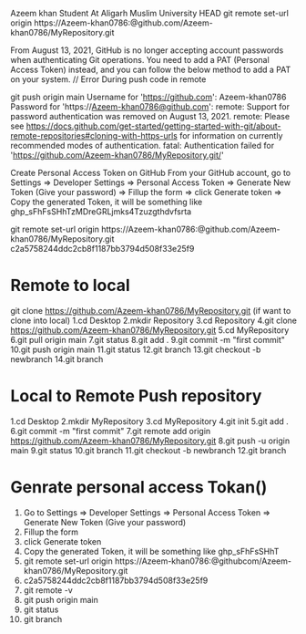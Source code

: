 Azeem khan
Student At Aligarh Muslim University
 HEAD
git remote set-url origin https://Azeem-khan0786:<your-token>@github.com/Azeem-khan0786/MyRepository.git

From August 13, 2021, GitHub is no longer accepting account passwords when authenticating Git operations. You need to add a PAT (Personal Access Token) instead, and you can follow the below method to add a PAT on your system.
// Error During push code in remote

git push origin main Username for 'https://github.com': Azeem-khan0786 Password for 'https://Azeem-khan0786@github.com':  remote: Support for password authentication was removed on August 13, 2021. remote: Please see https://docs.github.com/get-started/getting-started-with-git/about-remote-repositories#cloning-with-https-urls for information on currently recommended modes of authentication. fatal: Authentication failed for 'https://github.com/Azeem-khan0786/MyRepository.git/'

Create Personal Access Token on GitHub
From your GitHub account, go to Settings => Developer Settings => Personal Access Token => Generate New Token (Give your password) => Fillup the form => click Generate token => Copy the generated Token, it will be something like ghp_sFhFsSHhTzMDreGRLjmks4Tzuzgthdvfsrta

 git remote set-url origin https://Azeem-khan0786:<your-token>@github.com/Azeem-khan0786/MyRepository.git
 c2a5758244ddc2cb8f1187bb3794d508f33e25f9

# Remote to local 
git clone https://github.com/Azeem-khan0786/MyRepository.git (if want to clone into local)
1.cd Desktop 
2.mkdir Repository
3.cd Repository
4.git clone https://github.com/Azeem-khan0786/MyRepository.git
5.cd MyRepository
6.git pull origin main
7.git status
8.git add .
9.git commit -m "first commit"
10.git push origin main
11.git status
12.git branch
13.git checkout -b newbranch
14.git branch

# Local to Remote Push repository
1.cd Desktop 
2.mkdir MyRepository
3.cd MyRepository
4.git init
5.git add .
6.git commit -m "first commit"
7.git remote add origin https://github.com/Azeem-khan0786/MyRepository.git
8.git push -u origin main
9.git status
10.git branch
11.git checkout -b newbranch
12.git branch

# Genrate personal access Tokan()
1. Go to Settings => Developer Settings => Personal Access Token => Generate New Token (Give your password)
2. Fillup the form
3. click Generate token
4. Copy the generated Token, it will be something like ghp_sFhFsSHhT
5. git remote set-url origin https://Azeem-khan0786:<your-token>@githubcom/Azeem-khan0786/MyRepository.git
6. c2a5758244ddc2cb8f1187bb3794d508f33e25f9
7. git remote -v
8. git push origin main
9. git status
10. git branch
